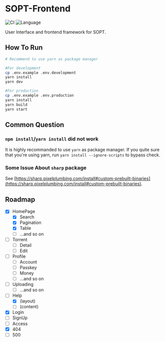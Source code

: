 # SOPT-Frontend

![CI](https://github.com/NJUPT-NYR/SOPT-Frontend/workflows/CI/badge.svg) ![Language](https://img.shields.io/badge/language-typescript-blue.svg?label=language)

User Interface and frontend framework for SOPT.

## How To Run

```sh
# Recommend to use yarn as package manager

#For development
cp .env.example .env.development
yarn install
yarn dev

#For production
cp .env.example .env.production
yarn install
yarn build
yarn start
```

## Common Question

### `npm install`/`yarn install` did not work

It is highly recommanded to use `yarn` as package manager. If you quite sure that you're using yarn, run `yarn install --ignore-scripts` to bypass check.

### Some Issue About `sharp` package

See [https://sharp.pixelplumbing.com/install#custom-prebuilt-binaries](https://sharp.pixelplumbing.com/install#custom-prebuilt-binaries).

## Roadmap

- [x] HomePage
  - [x] Search
  - [x] Pagination
  - [x] Table
  - [ ] ...and so on
- [ ] Torrent
  - [ ] Detail
  - [ ] Edit
- [ ] Profile
  - [ ] Account
  - [ ] Passkey
  - [ ] Money
  - [ ] ...and so on
- [ ] Uploading
  - [ ] ...and so on
- [ ] Help
  - [x] (layout)
  - [ ] (content)
- [x] Login
- [ ] SignUp
- [ ] Access
- [x] 404
- [ ] 500
